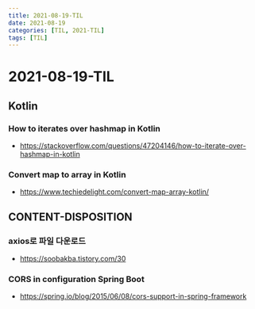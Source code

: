 ```yaml
---
title: 2021-08-19-TIL
date: 2021-08-19
categories: [TIL, 2021-TIL]
tags: [TIL]
---
```


# 2021-08-19-TIL

## Kotlin

### How to iterates over hashmap in Kotlin
- https://stackoverflow.com/questions/47204146/how-to-iterate-over-hashmap-in-kotlin

### Convert map to array in Kotlin
- https://www.techiedelight.com/convert-map-array-kotlin/

## CONTENT-DISPOSITION

### axios로 파일 다운로드
- https://soobakba.tistory.com/30

### CORS in configuration Spring Boot
- https://spring.io/blog/2015/06/08/cors-support-in-spring-framework
